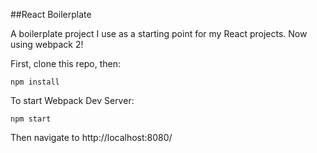 ##React Boilerplate

A boilerplate project I use as a starting point for my React projects.  Now using webpack 2!

First, clone this repo, then:

```npm install```

To start Webpack Dev Server:

```npm start```

Then navigate to http://localhost:8080/